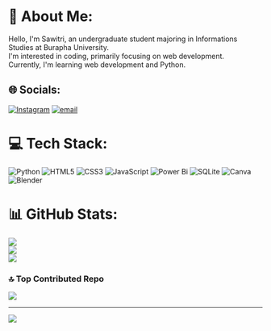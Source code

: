 <!--## Hi there 👋-->

<!--
**ssawi-ii/ssawi-ii** is a ✨ _special_ ✨ repository because its `README.md` (this file) appears on your GitHub profile.

Here are some ideas to get you started:

- 🔭 I’m currently working on ...
- 🌱 I’m currently learning ...
- 👯 I’m looking to collaborate on ...
- 🤔 I’m looking for help with ...
- 💬 Ask me about ...
- 📫 How to reach me: ...
- 😄 Pronouns: ...
- ⚡ Fun fact: ...
-->


# 💫 About Me:
Hello, I'm Sawitri, an undergraduate student majoring in Informations Studies at Burapha University.<br>I'm interested in coding, primarily focusing on web development.<br>Currently, I'm learning web development and Python.

## 🌐 Socials:
[![Instagram](https://img.shields.io/badge/Instagram-%23E4405F.svg?logo=Instagram&logoColor=white)](https://instagram.com/ssawitri_)
[![email](https://img.shields.io/badge/Email-D14836?logo=gmail&logoColor=white)](mailto:sawitripreedanon@gmail.com) 

# 💻 Tech Stack:
![Python](https://img.shields.io/badge/python-3670A0?style=for-the-badge&logo=python&logoColor=ffdd54)
![HTML5](https://img.shields.io/badge/html5-%23E34F26.svg?style=for-the-badge&logo=html5&logoColor=white)
![CSS3](https://img.shields.io/badge/css3-%231572B6.svg?style=for-the-badge&logo=css3&logoColor=white)
![JavaScript](https://img.shields.io/badge/javascript-%23323330.svg?style=for-the-badge&logo=javascript&logoColor=%23F7DF1E)
![Power Bi](https://img.shields.io/badge/power_bi-F2C811?style=for-the-badge&logo=powerbi&logoColor=black)
![SQLite](https://img.shields.io/badge/sqlite-%2307405e.svg?style=for-the-badge&logo=sqlite&logoColor=white)
![Canva](https://img.shields.io/badge/Canva-%2300C4CC.svg?style=for-the-badge&logo=Canva&logoColor=white)
![Blender](https://img.shields.io/badge/blender-%23F5792A.svg?style=for-the-badge&logo=blender&logoColor=white)

# 📊 GitHub Stats:
![](https://github-readme-stats.vercel.app/api?username=ssawi-ii&theme=rose_pine&hide_border=false&include_all_commits=false&count_private=false)<br/>
![](https://nirzak-streak-stats.vercel.app/?user=ssawi-ii&theme=rose_pine&hide_border=false)<br/>
![](https://github-readme-stats.vercel.app/api/top-langs/?username=ssawi-ii&theme=rose_pine&hide_border=false&include_all_commits=false&count_private=false&layout=compact)

### 🔝 Top Contributed Repo
![](https://github-contributor-stats.vercel.app/api?username=ssawi-ii&limit=5&theme=rose_pine&combine_all_yearly_contributions=true)

---
[![](https://visitcount.itsvg.in/api?id=ssawi-ii&icon=0&color=0)](https://visitcount.itsvg.in)

<!-- Proudly created with GPRM ( https://gprm.itsvg.in ) -->